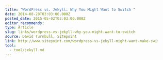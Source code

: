 ```yaml
---
title: "WordPress vs. Jekyll: Why You Might Want to Switch "
date: 2014-08-28T03:03:00.000Z
posted_date: 2015-05-02T03:03:00.000Z
editor_recommends:
type: Article
slug: links/wordpress-vs-jekyll-why-you-might-want-to-switch
source: David Turnbull, Sitepoint
link: http://www.sitepoint.com/wordpress-vs-jekyll-might-want-make-switch/
tool:
  - tool/jekyll.md
---
```





